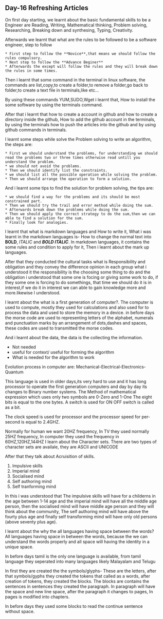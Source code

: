 ## Day-16 Refreshing Articles

On first day starting, we learnt about the basic fundamental skills to be a Engineer are Reading, Writing, Mathematical thinking, Problem solving, Researching, Breaking down and synthesing, Typing, Creativity.

Afterwards we learnt that what are the rules to be followed to be a software engineer, step to follow
	
	* First step to follow the **Novice**,that means we should follow the rules compulsory.
	* Next step to follow the **Advance Beginer**
	* Afterwards the except will follow the rules and they will break down the rules in some times.

Then i learnt that some command in the terminal in linux software, the commands are list,copy,to create a folder,to remove a folder,go back to folder,to create a text file in terminals,like etc...

By using these commands YUM,SUDO,Wget i learnt that, How to install the some software by using the terminals command.

After that i learnt that how to create a account in github and how to create a directory inside the github, How to add the github account in the terminals, by using the terminals how to push the articles into the github and by using github commands in terminals.
 
I learnt some steps while solve the Problem solving to write an algorithm, the steps are:

	* First we should understand the problems, for understanding we should read the problems two or three times otherwise read untill you understand the problem.
	* we should not avoid the problems.
	* Then we should identify list the constraints.
	* we should list all the possible operation while solving the problem.
	* Then we should arrange the operation to form a solution.

And i learnt some tips to find the solution for problem solving, the tips are:

	* we should find a way for the problems and its should be most constrained part.
	* Then we should try the trail and error method while doing the sum.
	* Afterwards break down the problems while doing the sum.
	* Then we should apply the correct strategy to do the sum,then we can able to find a solution for the sum.
	* Finally look for analogies.


I learnt that what is markdown languages and How to write it, What i was learnt in the markdown languages is- How to change the normal text into **BOLD**, *ITALIC* and ***BOLD ITALIC***.
In markdown languages, it contains the some rules and condition to apply for it, Then i learnt about the mark up languages.

After that they conducted the cultural tasks what is Responsibility and obligation and they convey the difference opinion in each group what i understood it the responsibility is the choosing some thing to do and the obligation i understood that some one is focing or giving some work to do, if they some one is forcing to do somethings, that time we should do it is in interest,if we do it in interest we can able to gain knowledge more and more.likewise I understood.

I learnt about the what is a first generation of computer?. The computer is used to compute, mostly they used for calculations and also used for to process the data and used to store the memory in a device. in before days the morse code are used to representing letters of the alphabet, numerals and punctuation marks by an arrangement of dots,dashes and spaces, these codes are used to transmitted the morse codes.

And i learnt about the data, the data is the collecting the information.
* Not needed
* useful for context/ useful for forming the algorithm
* What is needed for the algorithm to work

Evolution process in computer are: Mechanical-Electrical-Electronics-Quantum

This language is used in older days,its very hard to use and it has long processor to operate the first generation computers and day by day its changes to Binary number systems. The Method of mathematical expression which uses only two symbols are 0-Zero and 1-One The eight bits is equal to the one bytes. A switch is used for ON OFF switch is called as a bit.

The clock speed is used for processor and the processor speed for per-second is equal to 2.4GHZ.

Normally for human we want 20HZ frequency, In TV they used normally 25HZ frequency, In computer they used the frequency in 60HZ,120HZ,144HZ
I learn about the Character sets. There are two types of character sets are availale, they are ASCII and UNICODE

After that they talk about Acruisition of skills.

1. Impulsive skills
2. Imperial mind
3. Socialised mind
4. Self authoring mind
5. Self tranforming mind

In this i was understood that The impulsive skills will have  for a childerns in the age between 1-14 age and the imperial mind will have all the middle age person, then the socialised mind will have middle age person and they will think about the community, The self authoring mind will have above the fourty plus age and finally self transforming mind will have only old persons (above seventy plus age).

I learnt about the why the all languages having space between the words? All languages having space in between the words, because the we can understand the words properly and all space will having the identity in a unique space.

In before days tamil is the only one language is available, from tamil language they seperated into many languages likely Malayalam and Telugu

In first they are created the the symbols/glyphs- These are the letters, after that symbols/gyphs they created the tokens that called as a words, after creation of tokens, they created the blocks. The blocks are contains the sentences in sentences they created the paragraph. In paragraph will have the space and new line space, after the paragraph it changes to pages, In pages is modified into chapters.

In before days they used some blocks to read the continue sentence without space.



 
